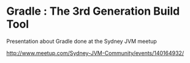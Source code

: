 Gradle : The 3rd Generation Build Tool
===================================

Presentation about Gradle done at the Sydney JVM meetup

http://www.meetup.com/Sydney-JVM-Community/events/140164932/
